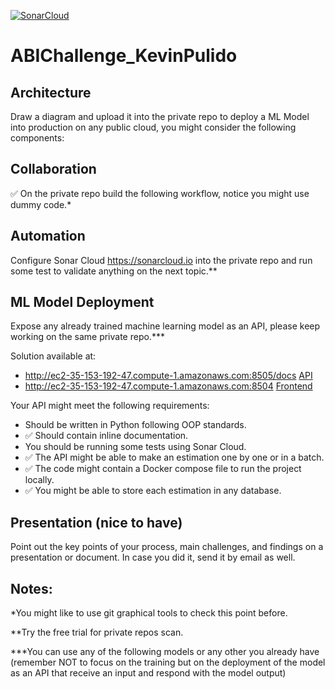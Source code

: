 [![SonarCloud](https://sonarcloud.io/images/project_badges/sonarcloud-white.svg)](https://sonarcloud.io/summary/new_code?id=kevinpulido89_ABIChallenge_KevinPulido)

# ABIChallenge_KevinPulido

## Architecture
Draw a diagram and upload it into the private repo to deploy a ML Model into production on any
public cloud, you might consider the following components:

## Collaboration
✅ On the private repo build the following workflow, notice you might use dummy code.*

## Automation
Configure Sonar Cloud https://sonarcloud.io into the private repo and run some test to validate
anything on the next topic.**

## ML Model Deployment

Expose any already trained machine learning model as an API, please keep working on the
same private repo.***

Solution available at:
 - http://ec2-35-153-192-47.compute-1.amazonaws.com:8505/docs [API](http://ec2-35-153-192-47.compute-1.amazonaws.com:8505/docs)
 - http://ec2-35-153-192-47.compute-1.amazonaws.com:8504 [Frontend](http://ec2-35-153-192-47.compute-1.amazonaws.com:8504)

Your API might meet the following requirements:
- Should be written in Python following OOP standards.
- ✅ Should contain inline documentation.
- You should be running some tests using Sonar Cloud.
- ✅ The API might be able to make an estimation one by one or in a batch.
- ✅ The code might contain a Docker compose file to run the project locally.
- ✅ You might be able to store each estimation in any database.

## Presentation (nice to have)
Point out the key points of your process, main challenges, and findings on a presentation or
document. In case you did it, send it by email as well.


## Notes:
*You might like to use git graphical tools to check this point before.

**Try the free trial for private repos scan.

***You can use any of the following models or any other you already have (remember NOT to focus on
the training but on the deployment of the model as an API that receive an input and respond with the
model output)
